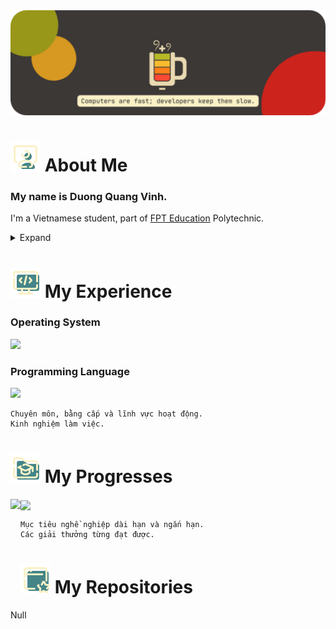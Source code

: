 <img src="pictures\Gruvbox_banner.png"/>

# <img src="pictures\icons8-workspace-48.png"/> About Me
### My name is Duong Quang Vinh.
 I'm a Vietnamese student, part of [FPT Education](https://fschool.fpt.edu.vn/en/introduction/fpt-education/) Polytechnic.

<details>
  
  <summary> Expand </summary>
  
  ### The first time touched a PC
  Null
</details>
  
# <img src="pictures\icons8-programming-48.png"/> My Experience
### Operating System  
<img src="https://img.shields.io/badge/Linux_Mint-87CF3E?style=for-the-badge&border_radius=9&logo=linux-mint&logoColor=white"/> 

### Programming Language  
<img src="https://img.shields.io/badge/JavaScript-323330?style=for-the-badge&logo=javascript&logoColor=F7DF1E"/>

```
Chuyên môn, bằng cấp và lĩnh vực hoạt động.  
Kinh nghiệm làm việc.  
```

# <img src="pictures\icons8-education-folder-48.png"/> My Progresses
<img height=150 align="left" src="https://github-readme-stats.vercel.app/api?username=danvainvn&show_icons=true&theme=gruvbox&hide_border=true&border_radius=4.5&hide=commits,issues" />
<img height=150 align="center" src="https://github-readme-stats.vercel.app/api/top-langs?username=anuraghazra&theme=gruvbox&layout=compact&langs_count=6&hide_border=true&border_radius=4.5&card_width=320" />

```
Mục tiêu nghề nghiệp dài hạn và ngắn hạn.  
Các giải thưởng từng đạt được.  
```   

# <img src="pictures\icons8-favorite-window-48.png"/> My Repositories
Null



